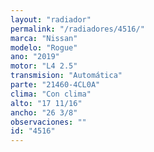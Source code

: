 ```yaml
---
layout: "radiador"
permalink: "/radiadores/4516/"
marca: "Nissan"
modelo: "Rogue"
ano: "2019"
motor: "L4 2.5"
transmision: "Automática"
parte: "21460-4CL0A"
clima: "Con clima"
alto: "17 11/16"
ancho: "26 3/8"
observaciones: ""
id: "4516"
---
```


